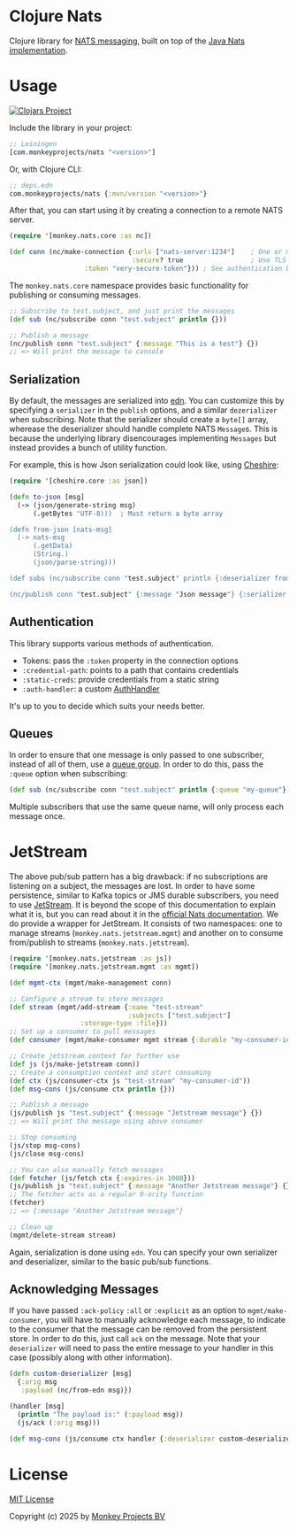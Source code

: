 # Clojure Nats

Clojure library for [NATS messaging](https://nats.io), built on top of the
[Java Nats implementation](https://github.com/nats-io/nats.java).

# Usage

[![Clojars Project](https://img.shields.io/clojars/v/com.monkeyprojects/nats.svg)](https://clojars.org/com.monkeyprojects/nats)

Include the library in your project:
```clojure
;; Leiningen
[com.monkeyprojects/nats "<version>"]
```
Or, with Clojure CLI:
```clojure
;; deps.edn
com.monkeyprojects/nats {:mvn/version "<version>"}
```

After that, you can start using it by creating a connection to a remote NATS server.
```clojure
(require '[monkey.nats.core :as nc])

(def conn (nc/make-connection {:urls ["nats-server:1234"]    ; One or more urls to connect to
                               :secure? true                 ; Use TLS
			       :token "very-secure-token"})) ; See authentication below
```

The `monkey.nats.core` namespace provides basic functionality for publishing or
consuming messages.
```clojure
;; Subscribe to test.subject, and just print the messages
(def sub (nc/subscribe conn "test.subject" println {}))

;; Publish a message
(nc/publish conn "test.subject" {:message "This is a test"} {})
;; => Will print the message to console
```

## Serialization

By default, the messages are serialized into [edn](https://github.com/edn-format/edn).
You can customize this by specifying a `serializer` in the `publish` options, and a
similar `dezerializer` when subscribing.  Note that the serializer should create a
`byte[]` array, wherease the deserializer should handle complete NATS `Message`s.
This is because the underlying library disencourages implementing `Messages` but
instead provides a bunch of utility function.

For example, this is how Json serialization could look like, using
[Cheshire](https://github.com/dakrone/cheshire):
```clojure
(require '[cheshire.core :as json])

(defn to-json [msg]
  (-> (json/generate-string msg)  
      (.getBytes "UTF-8)))  ; Must return a byte array

(defn from-json [nats-msg]
  (-> nats-msg
      (.getData)
      (String.)
      (json/parse-string)))

(def subs (nc/subscribe conn "test.subject" println {:deserializer from-json}))

(nc/publish conn "test.subject" {:message "Json message"} {:serializer to-json})
```

## Authentication

This library supports various methods of authentication.

  - Tokens: pass the `:token` property in the connection options
  - `:credential-path`: points to a path that contains credentials
  - `:static-creds`: provide credentials from a static string
  - `:auth-handler`: a custom [AuthHandler](https://javadoc.io/static/io.nats/jnats/2.21.1/io/nats/client/AuthHandler.html)

It's up to you to decide which suits your needs better.

## Queues

In order to ensure that one message is only passed to one subscriber, instead of all
of them, use a [queue group](https://docs.nats.io/nats-concepts/core-nats/queue).  In
order to do this, pass the `:queue` option when subscribing:

```clojure
(def sub (nc/subscribe conn "test.subject" println {:queue "my-queue"}))
```

Multiple subscribers that use the same queue name, will only process each message once.

# JetStream

The above pub/sub pattern has a big drawback: if no subscriptions are listening
on a subject, the messages are lost.  In order to have some persistence, similar to
Kafka topics or JMS durable subscribers, you need to use
[JetStream](https://docs.nats.io/nats-concepts/jetstream).  It is beyond the scope
of this documentation to explain what it is, but you can read about it in the [official
Nats documentation](https://docs.nats.io/nats-concepts/jetstream).  We do provide
a wrapper for JetStream.  It consists of two namespaces: one to manage streams
(`monkey.nats.jetstream.mgmt`) and another on to consume from/publish to streams
(`monkey.nats.jetstream`).

```clojure
(require '[monkey.nats.jetstream :as js])
(require '[monkey.nats.jetstream.mgmt :as mgmt])

(def mgmt-ctx (mgmt/make-management conn)

;; Configure a stream to store messages
(def stream (mgmt/add-stream {:name "test-stream"
                              :subjects ["test.subject"]
			      :storage-type :file}))
;; Set up a consumer to pull messages
(def consumer (mgmt/make-consumer mgmt stream {:durable "my-consumer-id"}))

;; Create jetstream context for further use
(def js (js/make-jetstream conn))
;; Create a consumption context and start consuming
(def ctx (js/consumer-ctx js "test-stream" "my-consumer-id"))
(def msg-cons (js/consume ctx println {}))

;; Publish a message
(js/publish js "test.subject" {:message "Jetstream message"} {})
;; => Will print the message using above consumer

;; Stop consuming
(js/stop msg-cons)
(js/close msg-cons)

;; You can also manually fetch messages
(def fetcher (js/fetch ctx {:expires-in 1000}))
(js/publish js "test.subject" {:message "Another Jetstream message"} {})
;; The fetcher acts as a regular 0-arity function
(fetcher)
;; => {:message "Another Jetstream message"}

;; Clean up
(mgmt/delete-stream stream)
```

Again, serialization is done using `edn`.  You can specify your own serializer and
deserializer, similar to the basic pub/sub functions.

## Acknowledging Messages

If you have passed `:ack-policy` `:all` or `:explicit` as an option to
`mgmt/make-consumer`, you will have to manually acknowledge each message, to
indicate to the consumer that the message can be removed from the persistent
store.  In order to do this, just call `ack` on the message.  Note that your
`deserializer` will need to pass the entire message to your handler in this
case (possibly along with other information).

```clojure
(defn custom-deserializer [msg]
  {:orig msg
   :payload (nc/from-edn msg)})

(handler [msg]
  (println "The payload is:" (:payload msg))
  (js/ack (:orig msg)))

(def msg-cons (js/consume ctx handler {:deserializer custom-deserializer}))
```

# License

[MIT License](LICENSE)

Copyright (c) 2025 by [Monkey Projects BV](https://www.monkey-projects.be)
